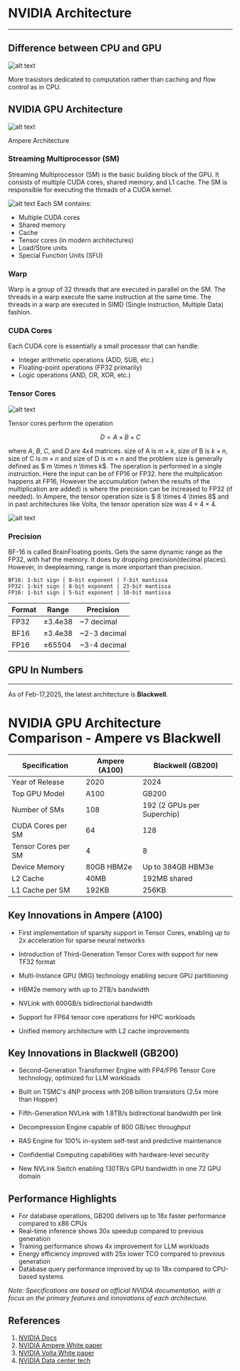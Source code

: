 # NVIDIA Architecture
---

## Difference between CPU and GPU

![alt text](image-1.png)


More trasistors dedicated to computation rather than caching and flow control as in CPU.

## NVIDIA GPU Architecture

![alt text](image-3.png)

Ampere Architecture

### Streaming Multiprocessor (SM)
Streaming Multiprocessor (SM) is the basic building block of the GPU. It consists of multiple CUDA cores, shared memory, and L1 cache. The SM is responsible for executing the threads of a CUDA kernel.

![alt text](image-4.png)
Each SM contains:

- Multiple CUDA cores
- Shared memory
- Cache
- Tensor cores (in modern architectures)
- Load/Store units
- Special Function Units (SFU)

### Warp
Warp is a group of 32 threads that are executed in parallel on the SM. The threads in a warp execute the same instruction at the same time. The threads in a warp are executed in SIMD (Single Instruction, Multiple Data) fashion.

### CUDA Cores

Each CUDA core is essentially a small processor that can handle:

- Integer arithmetic operations (ADD, SUB, etc.)
- Floating-point operations (FP32 primarily)
- Logic operations (AND, OR, XOR, etc.)

### Tensor Cores

![alt text](image-5.png)

Tensor cores perform the operation

$$
D = A \times B + C
$$

where $A$, $B$, $C$, and $D$ are 4x4 matrices. size of A is $m \times k$, size of B is $k \times n$, size of C is $m \times n$ and size of D is $m \times n$ and the problem size is generally defined as $ m \times n \times k$. 
 The operation is performed in a single instruction. Here the input can be of FP16 or FP32. here the multplication happens at FP16, However the accumulation (when the results of the multiplication are added) is where the precision can be increased to FP32 (if needed). In Ampere, the tensor operation size is $ 8 \times 4 \times 8$ and in past architectures like Volta, the tensor operation size was $4 \times 4 \times 4$.

![alt text](image-6.png)


### Precision

BF-16 is called BrainFloating points. Gets the same dynamic range as the FP32, with haf the memory. It does by dropping precision(decimal places). However, in deeplearning, range is more important than precision.

``` 
BF16: 1-bit sign | 8-bit exponent | 7-bit mantissa
FP32: 1-bit sign | 8-bit exponent | 23-bit mantissa
FP16: 1-bit sign | 5-bit exponent | 10-bit mantissa
```

Format  | Range           | Precision
--------|----------------|------------
FP32    | ±3.4e38       | ~7 decimal
BF16    | ±3.4e38       | ~2-3 decimal
FP16    | ±65504        | ~3-4 decimal


## GPU In Numbers
---

As of Feb-17,2025, the latest architecture is **Blackwell**. 
# NVIDIA GPU Architecture Comparison - Ampere vs Blackwell

| Specification | Ampere (A100) | Blackwell (GB200) |
|--------------|----------------|-------------------|
| Year of Release | 2020 | 2024 |
| Top GPU Model | A100 | GB200 |
| Number of SMs | 108 | 192 (2 GPUs per Superchip) |
| CUDA Cores per SM | 64 | 128 |
| Tensor Cores per SM | 4 | 8 |
| Device Memory | 80GB HBM2e | Up to 384GB HBM3e |
| L2 Cache | 40MB | 192MB shared |
| L1 Cache per SM | 192KB | 256KB |

## Key Innovations in Ampere (A100)

* First implementation of sparsity support in Tensor Cores, enabling up to 2x acceleration for sparse neural networks

* Introduction of Third-Generation Tensor Cores with support for new TF32 format

* Multi-Instance GPU (MIG) technology enabling secure GPU partitioning

* HBM2e memory with up to 2TB/s bandwidth

* NVLink with 600GB/s bidirectional bandwidth

* Support for FP64 tensor core operations for HPC workloads

* Unified memory architecture with L2 cache improvements

## Key Innovations in Blackwell (GB200)

* Second-Generation Transformer Engine with FP4/FP6 Tensor Core technology, optimized for LLM workloads

* Built on TSMC's 4NP process with 208 billion transistors (2.5x more than Hopper)

* Fifth-Generation NVLink with 1.8TB/s bidirectional bandwidth per link

* Decompression Engine capable of 800 GB/sec throughput

* RAS Engine for 100% in-system self-test and predictive maintenance

* Confidential Computing capabilities with hardware-level security

* New NVLink Switch enabling 130TB/s GPU bandwidth in one 72 GPU domain

## Performance Highlights

* For database operations, GB200 delivers up to 18x faster performance compared to x86 CPUs
* Real-time inference shows 30x speedup compared to previous generation
* Training performance shows 4x improvement for LLM workloads
* Energy efficiency improved with 25x lower TCO compared to previous generation
* Database query performance improved by up to 18x compared to CPU-based systems

_Note: Specifications are based on official NVIDIA documentation, with a focus on the primary features and innovations of each architecture._

## References

1. [NVIDIA Docs](https://docs.nvidia.com/cuda/cuda-c-programming-guide/index.html)
2. [NVIDIA Ampere White paper](https://images.nvidia.com/aem-dam/en-zz/Solutions/data-center/nvidia-ampere-architecture-whitepaper.pdf)
3. [NVIDIA Volta White paper](https://images.nvidia.com/content/volta-architecture/pdf/volta-architecture-whitepaper.pdf)
4. [NVIDIA Data center tech](https://www.nvidia.com/en-in/data-center/technologies/blackwell-architecture/)